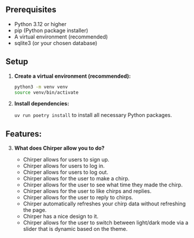 ## Prerequisites

* Python 3.12 or higher
* pip (Python package installer)
* A virtual environment (recommended)
* sqlite3 (or your chosen database)

## Setup

1.  **Create a virtual environment (recommended):**

    ```bash
    python3 -m venv venv
    source venv/bin/activate
    ```

2.  **Install dependencies:**

    `uv run poetry install` to install all necessary Python packages.


## Features:

3. **What does Chirper allow you to do?**

    * Chirper allows for users to sign up.
    * Chirper allows for users to log in.
    * Chirper allows for users to log out.
    * Chirper allows for the user to make a chirp.
    * Chirper allows for the user to see what time they made the chirp.
    * Chirper allows for the user to like chirps and replies.
    * Chirper allows for the user to reply to chirps.
    * Chirper automatically refreshes your chirp data without refreshing the page.
    * Chirper has a nice design to it.
    * Chirper allows for the user to switch between light/dark mode via a slider that is dynamic based on the theme.